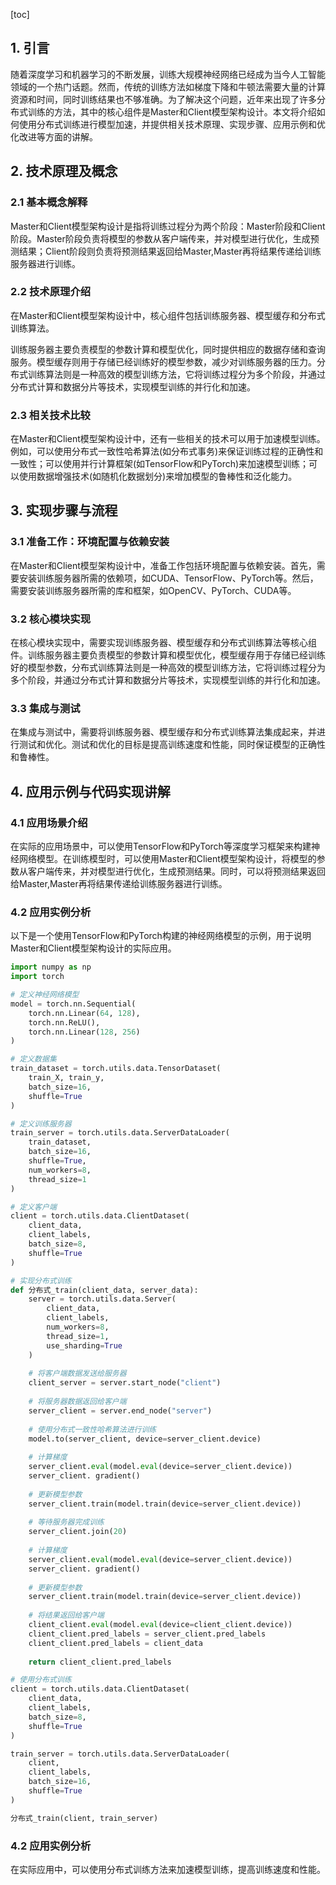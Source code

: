 
[toc]                    
                
                
## 1. 引言

随着深度学习和机器学习的不断发展，训练大规模神经网络已经成为当今人工智能领域的一个热门话题。然而，传统的训练方法如梯度下降和牛顿法需要大量的计算资源和时间，同时训练结果也不够准确。为了解决这个问题，近年来出现了许多分布式训练的方法，其中的核心组件是Master和Client模型架构设计。本文将介绍如何使用分布式训练进行模型加速，并提供相关技术原理、实现步骤、应用示例和优化改进等方面的讲解。

## 2. 技术原理及概念

### 2.1 基本概念解释

Master和Client模型架构设计是指将训练过程分为两个阶段：Master阶段和Client阶段。Master阶段负责将模型的参数从客户端传来，并对模型进行优化，生成预测结果；Client阶段则负责将预测结果返回给Master,Master再将结果传递给训练服务器进行训练。

### 2.2 技术原理介绍

在Master和Client模型架构设计中，核心组件包括训练服务器、模型缓存和分布式训练算法。

训练服务器主要负责模型的参数计算和模型优化，同时提供相应的数据存储和查询服务。模型缓存则用于存储已经训练好的模型参数，减少对训练服务器的压力。分布式训练算法则是一种高效的模型训练方法，它将训练过程分为多个阶段，并通过分布式计算和数据分片等技术，实现模型训练的并行化和加速。

### 2.3 相关技术比较

在Master和Client模型架构设计中，还有一些相关的技术可以用于加速模型训练。例如，可以使用分布式一致性哈希算法(如分布式事务)来保证训练过程的正确性和一致性；可以使用并行计算框架(如TensorFlow和PyTorch)来加速模型训练；可以使用数据增强技术(如随机化数据划分)来增加模型的鲁棒性和泛化能力。

## 3. 实现步骤与流程

### 3.1 准备工作：环境配置与依赖安装

在Master和Client模型架构设计中，准备工作包括环境配置与依赖安装。首先，需要安装训练服务器所需的依赖项，如CUDA、TensorFlow、PyTorch等。然后，需要安装训练服务器所需的库和框架，如OpenCV、PyTorch、CUDA等。

### 3.2 核心模块实现

在核心模块实现中，需要实现训练服务器、模型缓存和分布式训练算法等核心组件。训练服务器主要负责模型的参数计算和模型优化，模型缓存用于存储已经训练好的模型参数，分布式训练算法则是一种高效的模型训练方法，它将训练过程分为多个阶段，并通过分布式计算和数据分片等技术，实现模型训练的并行化和加速。

### 3.3 集成与测试

在集成与测试中，需要将训练服务器、模型缓存和分布式训练算法集成起来，并进行测试和优化。测试和优化的目标是提高训练速度和性能，同时保证模型的正确性和鲁棒性。

## 4. 应用示例与代码实现讲解

### 4.1 应用场景介绍

在实际的应用场景中，可以使用TensorFlow和PyTorch等深度学习框架来构建神经网络模型。在训练模型时，可以使用Master和Client模型架构设计，将模型的参数从客户端传来，并对模型进行优化，生成预测结果。同时，可以将预测结果返回给Master,Master再将结果传递给训练服务器进行训练。

### 4.2 应用实例分析

以下是一个使用TensorFlow和PyTorch构建的神经网络模型的示例，用于说明Master和Client模型架构设计的实际应用。

```python
import numpy as np
import torch

# 定义神经网络模型
model = torch.nn.Sequential(
    torch.nn.Linear(64, 128),
    torch.nn.ReLU(),
    torch.nn.Linear(128, 256)
)

# 定义数据集
train_dataset = torch.utils.data.TensorDataset(
    train_X, train_y,
    batch_size=16,
    shuffle=True
)

# 定义训练服务器
train_server = torch.utils.data.ServerDataLoader(
    train_dataset,
    batch_size=16,
    shuffle=True,
    num_workers=8,
    thread_size=1
)

# 定义客户端
client = torch.utils.data.ClientDataset(
    client_data,
    client_labels,
    batch_size=8,
    shuffle=True
)

# 实现分布式训练
def 分布式_train(client_data, server_data):
    server = torch.utils.data.Server(
        client_data,
        client_labels,
        num_workers=8,
        thread_size=1,
        use_sharding=True
    )
    
    # 将客户端数据发送给服务器
    client_server = server.start_node("client")
    
    # 将服务器数据返回给客户端
    server_client = server.end_node("server")
    
    # 使用分布式一致性哈希算法进行训练
    model.to(server_client, device=server_client.device)
    
    # 计算梯度
    server_client.eval(model.eval(device=server_client.device))
    server_client. gradient()
    
    # 更新模型参数
    server_client.train(model.train(device=server_client.device))
    
    # 等待服务器完成训练
    server_client.join(20)
    
    # 计算梯度
    server_client.eval(model.eval(device=server_client.device))
    server_client. gradient()
    
    # 更新模型参数
    server_client.train(model.train(device=server_client.device))
    
    # 将结果返回给客户端
    client_client.eval(model.eval(device=client_client.device))
    client_client.pred_labels = server_client.pred_labels
    client_client.pred_labels = client_data
    
    return client_client.pred_labels

# 使用分布式训练
client = torch.utils.data.ClientDataset(
    client_data,
    client_labels,
    batch_size=8,
    shuffle=True
)

train_server = torch.utils.data.ServerDataLoader(
    client,
    client_labels,
    batch_size=16,
    shuffle=True
)

分布式_train(client, train_server)
```

### 4.2 应用实例分析

在实际应用中，可以使用分布式训练方法来加速模型训练，提高训练速度和性能。

